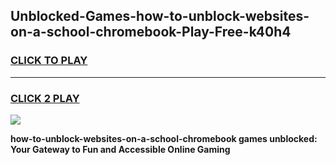 
## Unblocked-Games-how-to-unblock-websites-on-a-school-chromebook-Play-Free-k40h4
<h3>
<a href="https://premium76.site?title=how-to-unblock-websites-on-a-school-chromebook&ref=12A">CLICK TO PLAY</a></h3>
<hr>

<h3>
<a href="https://premium76.site?title=how-to-unblock-websites-on-a-school-chromebook&ref=12A">CLICK 2 PLAY</a>
  
</h3>

<a href="https://premium76.site?title=how-to-unblock-websites-on-a-school-chromebook&ref=12A"><img src="https://clearcache.store/games.png"></a>


**how-to-unblock-websites-on-a-school-chromebook games unblocked: Your Gateway to Fun and Accessible Online Gaming**
